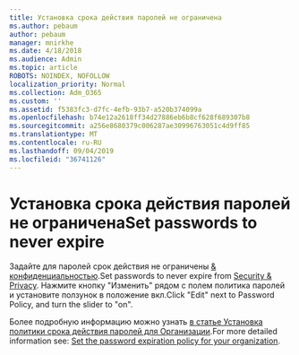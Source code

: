 ```yaml
---
title: Установка срока действия паролей не ограничена
ms.author: pebaum
author: pebaum
manager: mnirkhe
ms.date: 4/18/2018
ms.audience: Admin
ms.topic: article
ROBOTS: NOINDEX, NOFOLLOW
localization_priority: Normal
ms.collection: Adm_O365
ms.custom: ''
ms.assetid: f5383fc3-d7fc-4efb-93b7-a520b374099a
ms.openlocfilehash: b74e12a2618ff34d27886eb6b8cf628f689307b8
ms.sourcegitcommit: a256e8680379c006287ae30996763051c4d9ff85
ms.translationtype: MT
ms.contentlocale: ru-RU
ms.lasthandoff: 09/04/2019
ms.locfileid: "36741126"
---
```

# <a name="set-passwords-to-never-expire"></a><span data-ttu-id="5572a-102">Установка срока действия паролей не ограничена</span><span class="sxs-lookup"><span data-stu-id="5572a-102">Set passwords to never expire</span></span>

<span data-ttu-id="5572a-103">Задайте для паролей срок действия не ограничены [ &amp; конфиденциальностью](https://portal.office.com/adminportal/home#/settings/security).</span><span class="sxs-lookup"><span data-stu-id="5572a-103">Set passwords to never expire from [Security &amp; Privacy](https://portal.office.com/adminportal/home#/settings/security).</span></span> <span data-ttu-id="5572a-104">Нажмите кнопку "Изменить" рядом с полем политика паролей и установите ползунок в положение вкл.</span><span class="sxs-lookup"><span data-stu-id="5572a-104">Click "Edit" next to Password Policy, and turn the slider to "on".</span></span>
  
<span data-ttu-id="5572a-105">Более подробную информацию можно узнать [в статье Установка политики срока действия паролей для Организации](https://docs.microsoft.com/office365/admin/manage/set-password-expiration-policy).</span><span class="sxs-lookup"><span data-stu-id="5572a-105">For more detailed information see: [Set the password expiration policy for your organization](https://docs.microsoft.com/office365/admin/manage/set-password-expiration-policy).</span></span>
  

